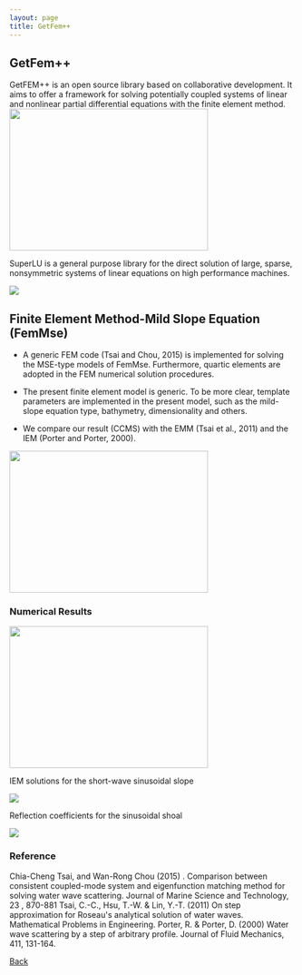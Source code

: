 ```yaml
---
layout: page
title: GetFem++
---
```

## GetFem++

GetFEM++ is an open source library based on collaborative development. 
It aims to offer a framework for solving potentially coupled systems of linear and nonlinear partial differential equations with the finite element method.
<img src="https://static.wixstatic.com/media/d19f46_81644996ae4841d78ffbae48ba140348.png/v1/fill/w_506,h_210,al_c,q_85,usm_0.66_1.00_0.01/d19f46_81644996ae4841d78ffbae48ba140348.webp" width ="350" height="250">

SuperLU is a general purpose library for the direct solution of large, sparse, nonsymmetric systems of linear equations on high performance machines.

<img src="https://static.wixstatic.com/media/d19f46_847d8141208d4572bd2125ae280a75ca.png/v1/fill/w_293,h_61,al_c,lg_1,q_85/d19f46_847d8141208d4572bd2125ae280a75ca.webp">

## Finite Element Method-Mild Slope Equation (FemMse)

- A generic FEM code (Tsai and Chou, 2015) is implemented for solving the MSE-type models of FemMse.
  Furthermore, quartic elements are adopted in the FEM numerical solution procedures.
  
- The present finite element model is generic. To be more clear, template parameters are implemented in the present model, such as the mild-slope equation type, bathymetry, dimensionality and others.
- We compare our result (CCMS) with the EMM (Tsai et al., 2011) and the IEM (Porter and Porter, 2000).

<img src="https://static.wixstatic.com/media/d19f46_c6e4037aafb44b309983a17db201bed7.png/v1/fill/w_576,h_403,al_c,q_85,usm_0.66_1.00_0.01/d19f46_c6e4037aafb44b309983a17db201bed7.webp" width ="350" height="250">

### Numerical Results

<img src="https://static.wixstatic.com/media/d19f46_6b7113353f814019b85a61b1c033d1b2.png/v1/fill/w_441,h_430,al_c,lg_1,q_85/d19f46_6b7113353f814019b85a61b1c033d1b2.webp" width ="350" height="250">

IEM solutions for the short-wave sinusoidal slope

<img src="https://static.wixstatic.com/media/d19f46_da3ec10a0d9349ff93af7785b74c52c9.png/v1/fill/w_650,h_299,al_c,lg_1,q_85/d19f46_da3ec10a0d9349ff93af7785b74c52c9.webp">

Reflection coefficients for the sinusoidal shoal

<img src="https://static.wixstatic.com/media/d19f46_9e20f0f31ff342748805b666d939d546.png/v1/fill/w_724,h_363,al_c,q_85,usm_0.66_1.00_0.01/d19f46_9e20f0f31ff342748805b666d939d546.webp">

### Reference

Chia-Cheng Tsai, and Wan-Rong Chou (2015) . Comparison between consistent coupled-mode system and eigenfunction matching method for solving water wave scattering. Journal of Marine Science and Technology, 23 , 870-881
Tsai, C.-C., Hsu, T.-W. & Lin, Y.-T. (2011) On step approximation for Roseau's analytical solution of water waves. Mathematical Problems in Engineering.
Porter, R. & Porter, D. (2000) Water wave scattering by a step of arbitrary profile. Journal of Fluid Mechanics, 411, 131-164.

[Back](https://finitetsai.github.io/research)
